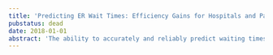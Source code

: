 ```yaml
---
title: 'Predicting ER Wait Times: Efficiency Gains for Hospitals and Patients'
pubstatus: dead
date: 2018-01-01
abstract: 'The ability to accurately and reliably predict waiting times at walk-in hospital facilities can increase both patient satisfaction and hospital efficiency via a better management of patient flow. This paper studies the implementation of machine learning (ML) models to predict waiting times in the Emergency Room (ER) of the largest public hospital in Chile. Detailed administrative data on date and time, patient flow, and current and past examinations was provided by [Saltala](http://landing.saltala.com/), who developed a smartphone application for remote queuing. Several ML algorithms were evaluated to find the most accurate and useful prediction, including neural network, support vector machine, elastic net and multivariate adaptive regression splines. Elastic net performs best among a total of 8 explored models for predicting wait times, and the most important predictors are identified.'
---
```


